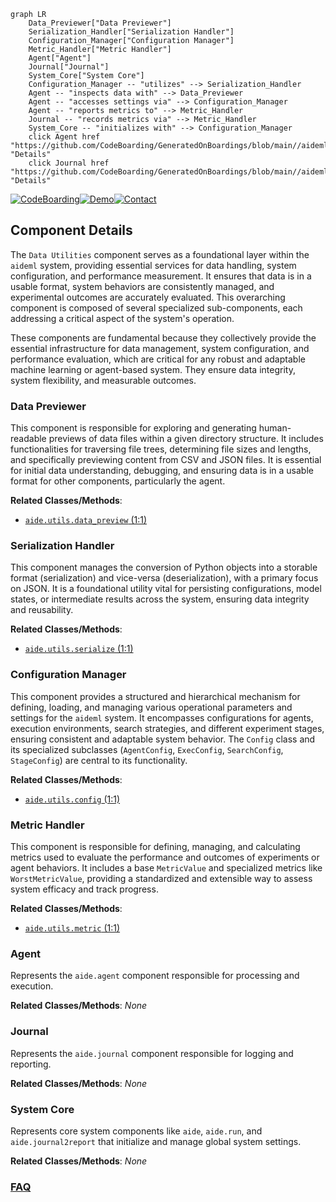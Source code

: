 ```mermaid
graph LR
    Data_Previewer["Data Previewer"]
    Serialization_Handler["Serialization Handler"]
    Configuration_Manager["Configuration Manager"]
    Metric_Handler["Metric Handler"]
    Agent["Agent"]
    Journal["Journal"]
    System_Core["System Core"]
    Configuration_Manager -- "utilizes" --> Serialization_Handler
    Agent -- "inspects data with" --> Data_Previewer
    Agent -- "accesses settings via" --> Configuration_Manager
    Agent -- "reports metrics to" --> Metric_Handler
    Journal -- "records metrics via" --> Metric_Handler
    System_Core -- "initializes with" --> Configuration_Manager
    click Agent href "https://github.com/CodeBoarding/GeneratedOnBoardings/blob/main//aideml/Agent.md" "Details"
    click Journal href "https://github.com/CodeBoarding/GeneratedOnBoardings/blob/main//aideml/Journal.md" "Details"
```
[![CodeBoarding](https://img.shields.io/badge/Generated%20by-CodeBoarding-9cf?style=flat-square)](https://github.com/CodeBoarding/CodeBoarding)[![Demo](https://img.shields.io/badge/Try%20our-Demo-blue?style=flat-square)](https://www.codeboarding.org/demo)[![Contact](https://img.shields.io/badge/Contact%20us%20-%20contact@codeboarding.org-lightgrey?style=flat-square)](mailto:contact@codeboarding.org)

## Component Details

The `Data Utilities` component serves as a foundational layer within the `aideml` system, providing essential services for data handling, system configuration, and performance measurement. It ensures that data is in a usable format, system behaviors are consistently managed, and experimental outcomes are accurately evaluated. This overarching component is composed of several specialized sub-components, each addressing a critical aspect of the system's operation.

These components are fundamental because they collectively provide the essential infrastructure for data management, system configuration, and performance evaluation, which are critical for any robust and adaptable machine learning or agent-based system. They ensure data integrity, system flexibility, and measurable outcomes.

### Data Previewer
This component is responsible for exploring and generating human-readable previews of data files within a given directory structure. It includes functionalities for traversing file trees, determining file sizes and lengths, and specifically previewing content from CSV and JSON files. It is essential for initial data understanding, debugging, and ensuring data is in a usable format for other components, particularly the agent.


**Related Classes/Methods**:

- <a href="https://github.com/WecoAI/aideml/blob/master/aide/utils/data_preview.py#L1-L1" target="_blank" rel="noopener noreferrer">`aide.utils.data_preview` (1:1)</a>


### Serialization Handler
This component manages the conversion of Python objects into a storable format (serialization) and vice-versa (deserialization), with a primary focus on JSON. It is a foundational utility vital for persisting configurations, model states, or intermediate results across the system, ensuring data integrity and reusability.


**Related Classes/Methods**:

- <a href="https://github.com/WecoAI/aideml/blob/master/aide/utils/serialize.py#L1-L1" target="_blank" rel="noopener noreferrer">`aide.utils.serialize` (1:1)</a>


### Configuration Manager
This component provides a structured and hierarchical mechanism for defining, loading, and managing various operational parameters and settings for the `aideml` system. It encompasses configurations for agents, execution environments, search strategies, and different experiment stages, ensuring consistent and adaptable system behavior. The `Config` class and its specialized subclasses (`AgentConfig`, `ExecConfig`, `SearchConfig`, `StageConfig`) are central to its functionality.


**Related Classes/Methods**:

- <a href="https://github.com/WecoAI/aideml/blob/master/aide/utils/config.py#L1-L1" target="_blank" rel="noopener noreferrer">`aide.utils.config` (1:1)</a>


### Metric Handler
This component is responsible for defining, managing, and calculating metrics used to evaluate the performance and outcomes of experiments or agent behaviors. It includes a base `MetricValue` and specialized metrics like `WorstMetricValue`, providing a standardized and extensible way to assess system efficacy and track progress.


**Related Classes/Methods**:

- <a href="https://github.com/WecoAI/aideml/blob/master/aide/utils/metric.py#L1-L1" target="_blank" rel="noopener noreferrer">`aide.utils.metric` (1:1)</a>


### Agent
Represents the `aide.agent` component responsible for processing and execution.


**Related Classes/Methods**: _None_

### Journal
Represents the `aide.journal` component responsible for logging and reporting.


**Related Classes/Methods**: _None_

### System Core
Represents core system components like `aide`, `aide.run`, and `aide.journal2report` that initialize and manage global system settings.


**Related Classes/Methods**: _None_



### [FAQ](https://github.com/CodeBoarding/GeneratedOnBoardings/tree/main?tab=readme-ov-file#faq)